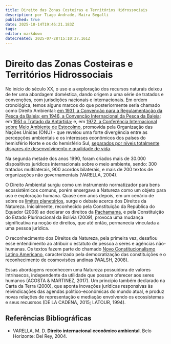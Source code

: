 ```yaml
---
title: Direito das Zonas Costeiras e Territórios Hidrossociais
description: por Tiago Andrade, Maira Begalli
published: true
date: 2025-10-14T19:46:21.183Z
tags: 
editor: markdown
dateCreated: 2025-07-28T15:10:37.161Z
---
```


# Direito das Zonas Costeiras e Territórios Hidrossociais

No início do século XX, o uso e a exploração dos recursos naturais deixou de ter uma abordagem doméstica, dando origem a uma série de tratados e convenções, com jurisdições nacionais e internacionais. Em ordem cronológica, temos alguns marcos do que posteriormente seria chamado como Direito Ambiental: [em 1931, a Convenção para a Regulamentação da Pesca da Baleia; em 1946, a Convenção Internacional da Pesca da Baleia](https://ojs.upf.br/index.php/rhdt/article/view/13440); em [1951 o Tratado da Antártida](https://www.ats.aq/e/antarctictreaty.html); e, em [1972, a Conferência Internacional sobre Meio Ambiente de Estocolmo](https://www.un.org/en/conferences/environment/stockholm1972), promovida pela Organização das Nações Unidas (ONU) - que revelou uma forte divergência entre as percepções ambientais e os interesses econômicos dos países do hemisfério Norte e os do hemisfério Sul, [separados por níveis totalmente díspares de desenvolvimento e qualidade de vida](https://www.unep.org/pt-br/noticias-e-reportagens/reportagem/o-que-voce-precisa-saber-sobre-estocolmo50). 

Na segunda metade dos anos 1990, foram criados mais de 30.000 dispositivos jurídicos internacionais sobre o meio ambiente, sendo: 300 tratados multilaterais, 900 acordos bilaterais, e mais de 200 textos de organizações não governamentais (VARELLA, 2004).

O Direito Ambiental surgiu como um instrumento normatizador para bens ecossistêmicos comuns, porém enxergava a Natureza como um objeto para uso e exploração humana. Quase cem anos depois, em um cenário de sobre os [limites planetários](https://www.stockholmresilience.org/research/planetary-boundaries.html), surge o debate acerca dos Direitos da Natureza. Inicialmente, reconhecido pela Constituição da República do Equador (2008) ao  declarar os direitos da [Pachamama](https://www.jusbrasil.com.br/artigos/a-natureza-como-sujeito-de-direitos/1663473408), e pela Constituição do Estado Plurinacional da Bolívia (2009), provoca uma mudança significativa na noção de direitos, que até então, permanecia vinculada a uma pessoa jurídica. 

O reconhecimento dos Direitos da Natureza, pela primeira vez, desafiou esse entendimento ao atribuir o estatuto de pessoa a seres e agências não-humanas. Os textos fazem parte do chamado [Novo Constitucionalismo Latino Americano](https://doi.org/10.12957/dep.2017.23083), caracterizado pela democratização das constituições e o reconhecimento de cosmovisões andinas (WALSH, 2008). 

Essas abordagens reconhecem uma Natureza possuidora de valores intrínsecos, independente da utilidade que possam oferecer aos seres humanos (ACOSTA & MARTINEZ, 2017). Um princípio também declarado na Carta da Terra (2000), que aponta inovações jurídicas responsivas às reivindicações das agendas político-econômicas do mundo atual, e produz novas relações de representação e mediação envolvendo os ecossistemas e seus recusrsos (DE LA CADENA, 2015; LATOUR, 1994). 



## Referências Bibliográficas

- VARELLA, M. D. **Direito internacional econômico ambiental**. Belo Horizonte: Del Rey, 2004.

